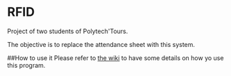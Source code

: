 # RFID
Project of two students of Polytech'Tours.

The objective is to replace the attendance sheet with this system.

##How to use it
Please refer to [the wiki](https://github.com/MrCraftCod/RFID/wiki) to have some details on how yo use this program.
